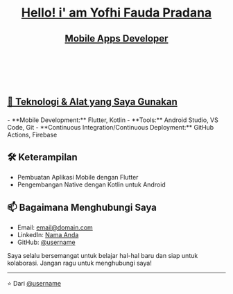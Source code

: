 <h1 align="center">
  <strong><a href="https://github.com/YofhiFauda">Hello! i' am Yofhi Fauda Pradana</a></strong>
</h1>

<h2 align="center">
    <a href="https://github.com/YofhiFauda">Mobile Apps Developer</a>
    <br>
  <br>
  <br>
  <br>
  <br>
    <p align="left"><a href="https://github.com/YofhiFauda">🔧 Teknologi & Alat yang Saya Gunakan</a></p>
</h2>
- **Mobile Development:** Flutter, Kotlin
- **Tools:** Android Studio, VS Code, Git
- **Continuous Integration/Continuous Deployment:** GitHub Actions, Firebase

## 🛠 Keterampilan

- Pembuatan Aplikasi Mobile dengan Flutter
- Pengembangan Native dengan Kotlin untuk Android

## 📫 Bagaimana Menghubungi Saya

- Email: [email@domain.com](mailto:email@domain.com)
- LinkedIn: [Nama Anda](https://linkedin.com/in/[username])
- GitHub: [@username](https://github.com/username)

Saya selalu bersemangat untuk belajar hal-hal baru dan siap untuk kolaborasi. Jangan ragu untuk menghubungi saya!

---

⭐️ Dari [@username](https://github.com/username)

